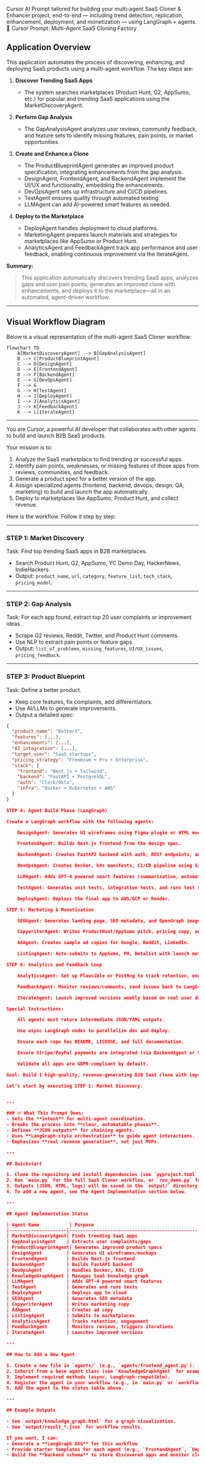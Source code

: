 Cursor AI Prompt tailored for building your multi-agent SaaS Cloner & Enhancer project, end-to-end — including trend detection, replication, enhancement, deployment, and monetization — using LangGraph + agents.
🚀 Cursor Prompt: Multi-Agent SaaS Cloning Factory

## Application Overview

This application automates the process of discovering, enhancing, and deploying SaaS products using a multi-agent workflow. The key steps are:

1. **Discover Trending SaaS Apps**
    - The system searches marketplaces (Product Hunt, G2, AppSumo, etc.) for popular and trending SaaS applications using the MarketDiscoveryAgent.

2. **Perform Gap Analysis**
    - The GapAnalysisAgent analyzes user reviews, community feedback, and feature sets to identify missing features, pain points, or market opportunities.

3. **Create and Enhance a Clone**
    - The ProductBlueprintAgent generates an improved product specification, integrating enhancements from the gap analysis.
    - DesignAgent, FrontendAgent, and BackendAgent implement the UI/UX and functionality, embedding the enhancements.
    - DevOpsAgent sets up infrastructure and CI/CD pipelines.
    - TestAgent ensures quality through automated testing.
    - LLMAgent can add AI-powered smart features as needed.

4. **Deploy to the Marketplace**
    - DeployAgent handles deployment to cloud platforms.
    - MarketingAgent prepares launch materials and strategies for marketplaces like AppSumo or Product Hunt.
    - AnalyticsAgent and FeedbackAgent track app performance and user feedback, enabling continuous improvement via the IterateAgent.

**Summary:**
> This application automatically discovers trending SaaS apps, analyzes gaps and user pain points, generates an improved clone with enhancements, and deploys it to the marketplace—all in an automated, agent-driven workflow.

---

## Visual Workflow Diagram

Below is a visual representation of the multi-agent SaaS Cloner workflow:

```mermaid
flowchart TD
    A[MarketDiscoveryAgent] --> B[GapAnalysisAgent]
    B --> C[ProductBlueprintAgent]
    C --> D[DesignAgent]
    D --> E[FrontendAgent]
    D --> F[BackendAgent]
    E --> G[DevOpsAgent]
    F --> G
    G --> H[TestAgent]
    H --> I[DeployAgent]
    I --> J[AnalyticsAgent]
    J --> K[FeedbackAgent]
    K --> L[IterateAgent]
```

---

You are Cursor, a powerful AI developer that collaborates with other agents to build and launch B2B SaaS products.

Your mission is to:
1. Analyze the SaaS marketplace to find trending or successful apps.
2. Identify pain points, weaknesses, or missing features of those apps from reviews, communities, and feedback.
3. Generate a product spec for a better version of the app.
4. Assign specialized agents (frontend, backend, devops, design, QA, marketing) to build and launch the app automatically.
5. Deploy to marketplaces like AppSumo, Product Hunt, and collect revenue.

Here is the workflow. Follow it step by step:

---

### STEP 1: Market Discovery
Task: Find top trending SaaS apps in B2B marketplaces.
- Search Product Hunt, G2, AppSumo, YC Demo Day, HackerNews, IndieHackers.
- Output: `product_name`, `url`, `category`, `feature_list`, `tech_stack`, `pricing_model`.

---

### STEP 2: Gap Analysis
Task: For each app found, extract top 20 user complaints or improvement ideas.
- Scrape G2 reviews, Reddit, Twitter, and Product Hunt comments.
- Use NLP to extract pain points or feature gaps.
- Output: `list_of_problems`, `missing_features`, `UI/UX_issues`, `pricing_feedback`.

---

### STEP 3: Product Blueprint
Task: Define a better product.
- Keep core features, fix complaints, add differentiators.
- Use AI/LLMs to generate improvements.
- Output a detailed spec:
```json
{
  "product_name": "BetterX",
  "features": [...],
  "enhancements": [...],
  "AI_integration": [...],
  "target_user": "SaaS startups",
  "pricing_strategy": "Freemium + Pro + Enterprise",
  "stack": {
    "frontend": "Next.js + Tailwind",
    "backend": "FastAPI + PostgreSQL",
    "auth": "Clerk/Okta",
    "infra": "Docker + Kubernetes + AWS"
  }
}

STEP 4: Agent Build Phase (LangGraph)

Create a LangGraph workflow with the following agents:

    DesignAgent: Generates UI wireframes using Figma plugin or HTML mockups.

    FrontendAgent: Builds Next.js frontend from the design spec.

    BackendAgent: Creates FastAPI backend with auth, REST endpoints, and DB schema.

    DevOpsAgent: Creates Docker, k8s manifests, CI/CD pipeline using GitHub Actions.

    LLMAgent: Adds GPT-4 powered smart features (summarization, automation, chat, etc).

    TestAgent: Generates unit tests, integration tests, and runs test suite.

    DeployAgent: Deploys the final app to AWS/GCP or Render.

STEP 5: Marketing & Monetization

    SEOAgent: Generates landing page, SEO metadata, and OpenGraph images.

    CopywriterAgent: Writes ProductHunt/AppSumo pitch, pricing copy, and CTA.

    AdAgent: Creates sample ad copies for Google, Reddit, LinkedIn.

    ListingAgent: Auto-submits to AppSumo, PH, Betalist with launch material.

STEP 6: Analytics and Feedback Loop

    AnalyticsAgent: Set up Plausible or PostHog to track retention, engagement.

    FeedbackAgent: Monitor reviews/comments, send issues back to LangGraph.

    IterateAgent: Launch improved versions weekly based on real user data.

Special Instructions:

    All agents must return intermediate JSON/YAML outputs.

    Use async LangGraph nodes to parallelize dev and deploy.

    Ensure each repo has README, LICENSE, and full documentation.

    Ensure Stripe/PayPal payments are integrated (via BackendAgent or StripeAgent).

    Validate all apps are GDPR-compliant by default.

Goal: Build 1 high-quality, revenue-generating B2B SaaS clone with improvements every 3–5 days. Monetize them via marketplaces, subscriptions, or enterprise licensing.

Let’s start by executing STEP 1: Market Discovery.


---

### ✅ What This Prompt Does:
- Sets the **intent** for multi-agent coordination.
- Breaks the process into **clear, automatable phases**.
- Defines **JSON outputs** for chaining agents.
- Uses **LangGraph-style orchestration** to guide agent interactions.
- Emphasizes **real revenue generation**, not just MVPs.

---

## Quickstart

1. Clone the repository and install dependencies (see `pyproject.toml` or `uv.lock`).
2. Run `main.py` for the full SaaS Cloner workflow, or `run_demo.py` for a demo.
3. Outputs (JSON, HTML, logs) will be saved in the `output/` directory.
4. To add a new agent, see the Agent Implementation section below.

---

## Agent Implementation Status

| Agent Name           | Purpose                                       | Status    | File/Entry Point                  |
|---------------------|-----------------------------------------------|-----------|-----------------------------------|
| MarketDiscoveryAgent| Finds trending SaaS apps                      | Planned   |                                   |
| GapAnalysisAgent    | Extracts user complaints/gaps                 | Planned   |                                   |
| ProductBlueprintAgent| Generates improved product specs             | Planned   |                                   |
| DesignAgent         | Generates UI wireframes/mockups               | Planned   |                                   |
| FrontendAgent       | Builds Next.js frontend                       | Planned   |                                   |
| BackendAgent        | Builds FastAPI backend                        | Planned   |                                   |
| DevOpsAgent         | Handles Docker, K8s, CI/CD                    | Planned   |                                   |
| KnowledgeGraphAgent | Manages SaaS knowledge graph                  | Implemented | agents/knowledge_graph_agent.py   |
| LLMAgent            | Adds GPT-4 powered smart features             | Planned   |                                   |
| TestAgent           | Generates and runs tests                      | Planned   |                                   |
| DeployAgent         | Deploys app to cloud                          | Planned   |                                   |
| SEOAgent            | Generates SEO metadata                        | Planned   |                                   |
| CopywriterAgent     | Writes marketing copy                         | Planned   |                                   |
| AdAgent             | Creates ad copy                               | Planned   |                                   |
| ListingAgent        | Submits to marketplaces                       | Planned   |                                   |
| AnalyticsAgent      | Tracks retention, engagement                  | Planned   |                                   |
| FeedbackAgent       | Monitors reviews, triggers iterations         | Planned   |                                   |
| IterateAgent        | Launches improved versions                    | Planned   |                                   |

---

## How to Add a New Agent

1. Create a new file in `agents/` (e.g., `agents/frontend_agent.py`).
2. Inherit from a base agent class (see `KnowledgeGraphAgent` for example).
3. Implement required methods (async, LangGraph-compatible).
4. Register the agent in your workflow (e.g., in `main.py` or `workflows/`).
5. Add the agent to the status table above.

---

## Example Outputs

- See `output/knowledge_graph.html` for a graph visualization.
- See `output/result_*.json` for workflow results.

If you want, I can:
- Generate a **LangGraph DAG** for this workflow  
- Provide starter templates for each agent (e.g., `FrontendAgent`, `DeployAgent`)  
- Build the **backend schema** to store discovered apps and monitor clone performance
